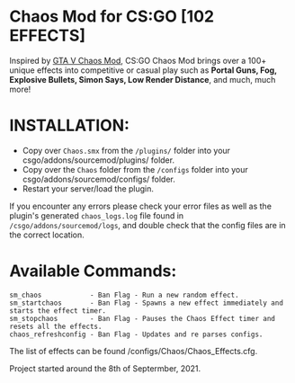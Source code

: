 # Chaos Mod for CS:GO [102 EFFECTS]

Inspired by [GTA V Chaos Mod](https://www.gta5-mods.com/scripts/chaos-mod-v-beta), CS:GO Chaos Mod brings over a 100+ unique effects into competitive or casual play such as **Portal Guns, Fog, Explosive Bullets, Simon Says, Low Render Distance**, and much, much more!


# INSTALLATION:
- Copy over `Chaos.smx` from the `/plugins/` folder into your csgo/addons/sourcemod/plugins/ folder.
- Copy over the `Chaos` folder from the `/configs` folder into your csgo/addons/sourcemod/configs/ folder.
- Restart your server/load the plugin.

If you encounter any errors please check your error files as well as the plugin's generated `chaos_logs.log` file found in `/csgo/addons/sourcemod/logs`, and double check that the config files are in the correct location.

# Available Commands:
```
sm_chaos            - Ban Flag - Run a new random effect.
sm_startchaos       - Ban Flag - Spawns a new effect immediately and starts the effect timer.
sm_stopchaos        - Ban Flag - Pauses the Chaos Effect timer and resets all the effects.
chaos_refreshconfig - Ban Flag - Updates and re parses configs.
```

<!-- # Known Issues -->

The list of effects can be found /configs/Chaos/Chaos_Effects.cfg.

Project started around the 8th of Septermber, 2021.